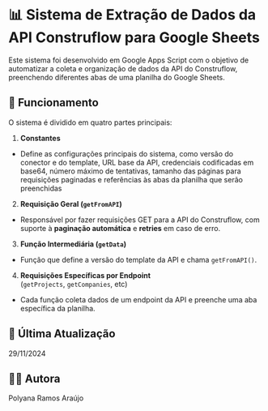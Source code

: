 # 📊 Sistema de Extração de Dados da API Construflow para Google Sheets

Este sistema foi desenvolvido em Google Apps Script com o objetivo de automatizar a coleta e organização de dados da API do Construflow, preenchendo diferentes abas de uma planilha do Google Sheets.


## 🚀 Funcionamento

O sistema é dividido em quatro partes principais:

1. **Constantes**
- Define as configurações principais do sistema, como versão do conector e do template, URL base da API, credenciais codificadas em base64, número máximo de tentativas, tamanho das páginas para requisições paginadas e referências às abas da planilha que serão preenchidas
  
2. **Requisição Geral (`getFromAPI`)**
- Responsável por fazer requisições GET para a API do Construflow, com suporte à **paginação automática** e **retries** em caso de erro.
  
3. **Função Intermediária (`getData`)**
- Função que define a versão do template da API e chama `getFromAPI()`.
  
4. **Requisições Específicas por Endpoint**  
   (`getProjects`, `getCompanies`, etc)
- Cada função coleta dados de um endpoint da API e preenche uma aba específica da planilha.


## 📅 Última Atualização

29/11/2024


## 👨‍💻 Autora

Polyana Ramos Araújo
